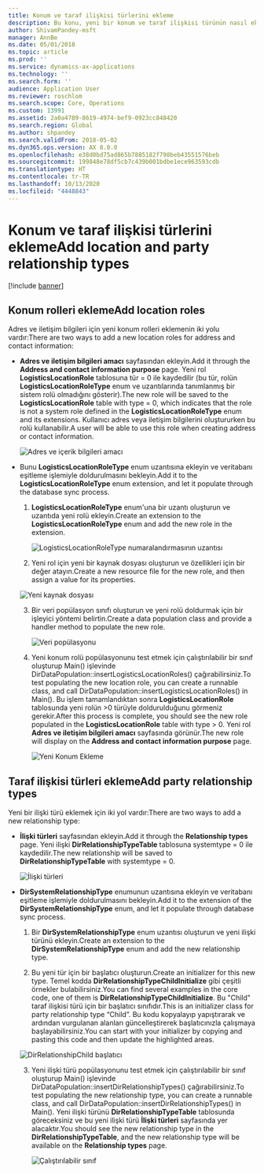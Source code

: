 ```yaml
---
title: Konum ve taraf ilişkisi türlerini ekleme
description: Bu konu, yeni bir konum ve taraf ilişkisi türünün nasıl ekleneceğini açıklamaktadır.
author: ShivamPandey-msft
manager: AnnBe
ms.date: 05/01/2018
ms.topic: article
ms.prod: ''
ms.service: dynamics-ax-applications
ms.technology: ''
ms.search.form: ''
audience: Application User
ms.reviewer: roschlom
ms.search.scope: Core, Operations
ms.custom: 13991
ms.assetid: 2a0a4789-8619-4974-bef9-0923cc848420
ms.search.region: Global
ms.author: shpandey
ms.search.validFrom: 2018-05-02
ms.dyn365.ops.version: AX 8.0.0
ms.openlocfilehash: e38d0bd75ad865b7885182f798beb43551576beb
ms.sourcegitcommit: 199848e78df5cb7c439b001bdbe1ece963593cdb
ms.translationtype: HT
ms.contentlocale: tr-TR
ms.lasthandoff: 10/13/2020
ms.locfileid: "4448843"
---
```

# <a name="add-location-and-party-relationship-types"></a><span data-ttu-id="8beeb-103">Konum ve taraf ilişkisi türlerini ekleme</span><span class="sxs-lookup"><span data-stu-id="8beeb-103">Add location and party relationship types</span></span> 

[!include [banner](../includes/banner.md)]

## <a name="add-location-roles"></a><span data-ttu-id="8beeb-104">Konum rolleri ekleme</span><span class="sxs-lookup"><span data-stu-id="8beeb-104">Add location roles</span></span>

<span data-ttu-id="8beeb-105">Adres ve iletişim bilgileri için yeni konum rolleri eklemenin iki yolu vardır:</span><span class="sxs-lookup"><span data-stu-id="8beeb-105">There are two ways to add a new location roles for address and contact information:</span></span>

-  <span data-ttu-id="8beeb-106">**Adres ve iletişim bilgileri amacı** sayfasından ekleyin.</span><span class="sxs-lookup"><span data-stu-id="8beeb-106">Add it through the **Address and contact information purpose** page.</span></span> <span data-ttu-id="8beeb-107">Yeni rol **LogisticsLocationRole** tablosuna tür = 0 ile kaydedilir (bu tür, rolün **LogisticsLocationRoleType** enum ve uzantılarında tanımlanmış bir sistem rolü olmadığını gösterir).</span><span class="sxs-lookup"><span data-stu-id="8beeb-107">The new role will be saved to the **LogisticsLocationRole** table with type = 0, which indicates that the role is not a system role defined in the **LogisticsLocationRoleType** enum and its extensions.</span></span> <span data-ttu-id="8beeb-108">Kullanıcı adres veya iletişim bilgilerini oluştururken bu rolü kullanabilir.</span><span class="sxs-lookup"><span data-stu-id="8beeb-108">A user will be able to use this role when creating address or contact information.</span></span>

    ![Adres ve içerik bilgileri amacı](media/Address-Contact.PNG)

-  <span data-ttu-id="8beeb-110">Bunu **LogisticsLocationRoleType** enum uzantısına ekleyin ve veritabanı eşitleme işlemiyle doldurulmasını bekleyin.</span><span class="sxs-lookup"><span data-stu-id="8beeb-110">Add it to the **LogisticsLocationRoleType** enum extension, and let it populate through the database sync process.</span></span>

    1.  <span data-ttu-id="8beeb-111">**LogisticsLocationRoleType** enum'una bir uzantı oluşturun ve uzantıda yeni rolü ekleyin.</span><span class="sxs-lookup"><span data-stu-id="8beeb-111">Create an extension to the **LogisticsLocationRoleType** enum and add the new role in the extension.</span></span> 
  
        ![LogisticsLocationRoleType numaralandırmasının uzantısı](media/Logistics.PNG)

    2. <span data-ttu-id="8beeb-113">Yeni rol için yeni bir kaynak dosyası oluşturun ve özellikleri için bir değer atayın.</span><span class="sxs-lookup"><span data-stu-id="8beeb-113">Create a new resource file for the new role, and then assign a value for its properties.</span></span>
     
     ![Yeni kaynak dosyası](media/Resource.PNG)
        
    3.  <span data-ttu-id="8beeb-115">Bir veri popülasyon sınıfı oluşturun ve yeni rolü doldurmak için bir işleyici yöntemi belirtin.</span><span class="sxs-lookup"><span data-stu-id="8beeb-115">Create a data population class and provide a handler method to populate the new role.</span></span> 

        ![Veri popülasyonu](media/Dirdata.PNG)

    4.  <span data-ttu-id="8beeb-117">Yeni konum rolü popülasyonunu test etmek için çalıştırılabilir bir sınıf oluşturup Main() işlevinde DirDataPopulation::insertLogisticsLocationRoles() çağırabilirsiniz.</span><span class="sxs-lookup"><span data-stu-id="8beeb-117">To test populating the new location role, you can create a runnable class, and call DirDataPopulation::insertLogisticsLocationRoles() in Main().</span></span> <span data-ttu-id="8beeb-118">Bu işlem tamamlandıktan sonra **LogisticsLocationRole** tablosunda yeni rolün \>0 türüyle doldurulduğunu görmeniz gerekir.</span><span class="sxs-lookup"><span data-stu-id="8beeb-118">After this process is complete, you should see the new role populated in the **LogisticsLocationRole** table with type \> 0.</span></span> <span data-ttu-id="8beeb-119">Yeni rol **Adres ve iletişim bilgileri amacı** sayfasında görünür.</span><span class="sxs-lookup"><span data-stu-id="8beeb-119">The new role will display on the **Address and contact information purpose** page.</span></span>

        ![Yeni Konum Ekleme](media/InsertNewLocation.PNG)

## <a name="add-party-relationship-types"></a><span data-ttu-id="8beeb-121">Taraf ilişkisi türleri ekleme</span><span class="sxs-lookup"><span data-stu-id="8beeb-121">Add party relationship types</span></span> 

<span data-ttu-id="8beeb-122">Yeni bir ilişki türü eklemek için iki yol vardır:</span><span class="sxs-lookup"><span data-stu-id="8beeb-122">There are two ways to add a new relationship type:</span></span>

-   <span data-ttu-id="8beeb-123">**İlişki türleri** sayfasından ekleyin.</span><span class="sxs-lookup"><span data-stu-id="8beeb-123">Add it through the **Relationship types** page.</span></span> <span data-ttu-id="8beeb-124">Yeni ilişki **DirRelationshipTypeTable** tablosuna systemtype = 0 ile kaydedilir.</span><span class="sxs-lookup"><span data-stu-id="8beeb-124">The new relationship will be saved to **DirRelationshipTypeTable** with systemtype = 0.</span></span>

    ![İlişki türleri](media/Relationship.PNG)

-  <span data-ttu-id="8beeb-126">**DirSystemRelationshipType** enumunun uzantısına ekleyin ve veritabanı eşitleme işlemiyle doldurulmasını bekleyin.</span><span class="sxs-lookup"><span data-stu-id="8beeb-126">Add it to the extension of the **DirSystemRelationshipType** enum, and let it populate through database sync process.</span></span>

    1.  <span data-ttu-id="8beeb-127">Bir **DirSystemRelationshipType** enum uzantısı oluşturun ve yeni ilişki türünü ekleyin.</span><span class="sxs-lookup"><span data-stu-id="8beeb-127">Create an extension to the **DirSystemRelationshipType** enum and add the new relationship type.</span></span>

    2. <span data-ttu-id="8beeb-128">Bu yeni tür için bir başlatıcı oluşturun.</span><span class="sxs-lookup"><span data-stu-id="8beeb-128">Create an initializer for this new type.</span></span> <span data-ttu-id="8beeb-129">Temel kodda **DirRelationshipTypeChildInitialize** gibi çeşitli örnekler bulabilirsiniz.</span><span class="sxs-lookup"><span data-stu-id="8beeb-129">You can find several examples in the core code, one of them is  **DirRelationshipTypeChildInitialize**.</span></span> <span data-ttu-id="8beeb-130">Bu "Child" taraf ilişkisi türü için bir başlatıcı sınıfıdır.</span><span class="sxs-lookup"><span data-stu-id="8beeb-130">This is an initializer class for party relationship type “Child”.</span></span> <span data-ttu-id="8beeb-131">Bu kodu kopyalayıp yapıştırarak ve ardından vurgulanan alanları güncelleştirerek başlatıcınızla çalışmaya başlayabilirsiniz.</span><span class="sxs-lookup"><span data-stu-id="8beeb-131">You can start with your initializer by copying and pasting this code and then update the highlighted areas.</span></span>
    
    ![DirRelationshipChild başlatıcı](media/DirRelationship.PNG)

    3.  <span data-ttu-id="8beeb-133">Yeni ilişki türü popülasyonunu test etmek için çalıştırılabilir bir sınıf oluşturup Main() işlevinde DirDataPopulation::insertDirRelationshipTypes() çağırabilirsiniz.</span><span class="sxs-lookup"><span data-stu-id="8beeb-133">To test populating the new relationship type, you can create a runnable class, and call DirDataPopulation::insertDirRelationshipTypes() in Main().</span></span> <span data-ttu-id="8beeb-134">Yeni ilişki türünü **DirRelationshipTypeTable** tablosunda göreceksiniz ve bu yeni ilişki türü **İlişki türleri** sayfasında yer alacaktır.</span><span class="sxs-lookup"><span data-stu-id="8beeb-134">You should see the new relationship type in the **DirRelationshipTypeTable**, and the new relationship type will be available on the **Relationship types** page.</span></span>

        ![Çalıştırılabilir sınıf](media/Runnable.PNG)
